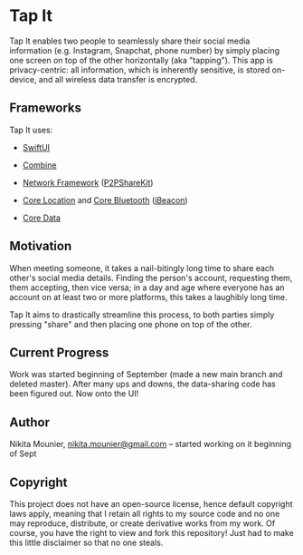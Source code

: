 # Tap It

Tap It enables two people to seamlessly share their social media information (e.g. Instagram, Snapchat, phone number) by simply placing one screen on top of the other horizontally (aka "tapping"). This app is privacy-centric: all information, which is inherently sensitive, is stored on-device, and all wireless data transfer is encrypted.

## Frameworks

Tap It uses:

  * [SwiftUI](https://developer.apple.com/documentation/swiftui)
  
  * [Combine](https://developer.apple.com/documentation/combine)
  
  * [Network Framework](https://developer.apple.com/documentation/network) ([P2PShareKit](https://github.com/dobster/P2PShareKit))
  
  * [Core Location](https://developer.apple.com/documentation/corelocation) and [Core Bluetooth](https://developer.apple.com/documentation/corebluetooth) ([iBeacon](https://developer.apple.com/documentation/corelocation/clbeacon))
  
  * [Core Data](https://developer.apple.com/documentation/coredata)
  

## Motivation

When meeting someone, it takes a nail-bitingly long time to share each other's social media details. Finding the person's account, requesting them, them accepting, then vice versa; in a day and age where everyone has an account on at least two or more platforms, this takes a laughibly long time.

Tap It aims to drastically streamline this process, to both parties simply pressing "share" and then placing one phone on top of the other.

## Current Progress

Work was started beginning of September (made a new main branch and deleted master). After many ups and downs, the data-sharing code has been figured out. Now onto the UI!

## Author

Nikita Mounier, nikita.mounier@gmail.com – started working on it beginning of Sept

## Copyright

This project does not have an open-source license, hence default copyright laws apply, meaning that I retain all rights to my source code and no one may reproduce, distribute, or create derivative works from my work. Of course, you have the right to view and fork this repository! Just had to make this little disclaimer so that no one steals.


